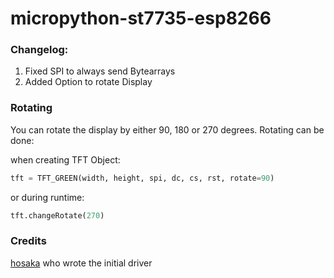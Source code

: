 # micropython-st7735-esp8266

### Changelog:
1. Fixed SPI to always send Bytearrays
2. Added Option to rotate Display

### Rotating
You can rotate the display by either 90, 180 or 270 degrees.
Rotating can be done:

when creating TFT Object:
```python
tft = TFT_GREEN(width, height, spi, dc, cs, rst, rotate=90)
```

or during runtime:
```python
tft.changeRotate(270)
```

### Credits
<a href="https://github.com/hosaka/">hosaka</a> who wrote the initial driver
